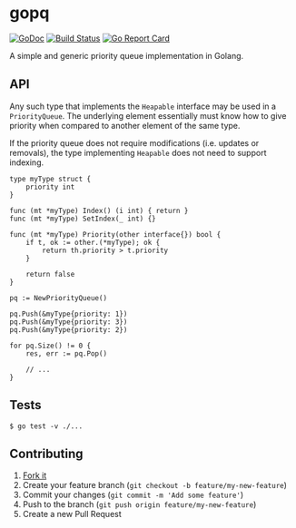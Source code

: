 # gopq

[![GoDoc](https://godoc.org/github.com/alexanderbez/gopq?status.svg)](https://godoc.org/github.com/alexanderbez/gopq)
[![Build Status](https://travis-ci.org/alexanderbez/gopq.svg?branch=master)](https://travis-ci.org/alexanderbez/gopq)
[![Go Report Card](https://goreportcard.com/badge/github.com/alexanderbez/gopq)](https://goreportcard.com/report/github.com/alexanderbez/gopq)

A simple and generic priority queue implementation in Golang.

## API

Any such type that implements the `Heapable` interface may be used in a `PriorityQueue`.
The underlying element essentially must know how to give priority when compared to another
element of the same type.

If the priority queue does not require modifications (i.e. updates or removals), the type
implementing `Heapable` does not need to support indexing.

```golang
type myType struct {
	priority int
}

func (mt *myType) Index() (i int) { return }
func (mt *myType) SetIndex(_ int) {}

func (mt *myType) Priority(other interface{}) bool {
	if t, ok := other.(*myType); ok {
		return th.priority > t.priority
	}

	return false
}

pq := NewPriorityQueue()

pq.Push(&myType{priority: 1})
pq.Push(&myType{priority: 3})
pq.Push(&myType{priority: 2})

for pq.Size() != 0 {
    res, err := pq.Pop()

    // ...
}
```

## Tests

```shell
$ go test -v ./...
```

## Contributing

1. [Fork it](https://github.com/alexanderbez/gopq/fork)
2. Create your feature branch (`git checkout -b feature/my-new-feature`)
3. Commit your changes (`git commit -m 'Add some feature'`)
4. Push to the branch (`git push origin feature/my-new-feature`)
5. Create a new Pull Request

